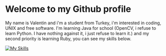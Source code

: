 # Welcome to my Github profile
My name is Valentin and i'm a student from Turkey, i'm interested in coding, UNIX and free software. I'm learning Java for school (OpenCV, i refuse to learn Python. I have nothing against it, i just refuse to learn it.) and my second priority is learning Ruby, you can see my skills below.

[![My Skills](https://skillicons.dev/icons?i=linux,html,css,lua)](https://skillicons.dev)
